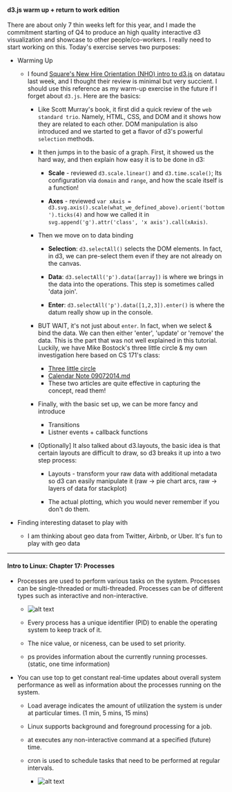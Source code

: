 #### d3.js warm up + return to work edition

There are about only 7 thin weeks left for this year, and I made the commitment starting of Q4 to produce an high quality interactive d3 visualization and showcase to other people/co-workers. I really need to start working on this. Today's exercise serves two purposes:

* Warming Up
	
	* I found [Square's New Hire Orientation (NHO) intro to d3.js] on datatau last week, and I thought their review is minimal but very succient. I should use this reference as my warm-up exercise in the future if I forget about `d3.js`. Here are the basics:

		* Like Scott Murray's book, it first did a quick review of the `web standard trio`. Namely, HTML, CSS, and DOM and it shows how they are related to each other. DOM manipulation is also introduced and we started to get a flavor of d3's powerful `selection` methods.

		* It then jumps in to the basic of a graph. First, it showed us the hard way, and then explain how easy it is to be done in d3:
			
			* **Scale** - reviewed `d3.scale.linear()` and `d3.time.scale()`; Its configuration via `domain` and `range`, and how the scale itself is a function!

			* **Axes** - reviewed `var xAxis = d3.svg.axis().scale(what_we_defined_above).orient('bottom').ticks(4)` and how we called it in `svg.append('g').attr('class', 'x axis').call(xAxis)`.

		* Then we move on to data binding 

			* **Selection**: `d3.selectAll()` selects the DOM elements. In fact, in d3, we can pre-select them even if they are not already on the canvas.

			* **Data**: `d3.selectAll('p').data([array])` is where we brings in the data into the operations. This step is sometimes called 'data join'.

			* **Enter**: `d3.selectAll('p').data([1,2,3]).enter()` is where the datum really show up in the console.
			
		* BUT WAIT, it's not just about `enter`. In fact, when we select & bind the data. We can then either 'enter', 'update' or 'remove' the data. This is the part that was not well explained in this tutorial. Luckily, we have Mike Bostock's three little circle & my own investigation here based on CS 171's class:

			* [Three little circle](http://bost.ocks.org/mike/circles/)
			* [Calendar Note 09072014.md](https://github.com/robert8138/Calendar_Notes/blob/master/09072014.md)
			* These two articles are quite effective in capturing the concept, read them!

		* Finally, with the basic set up, we can be more fancy and introduce

			* Transitions
			* Listner events + callback functions

		* [Optionally] It also talked about d3.layouts, the basic idea is that certain layouts are difficult to draw, so d3 breaks it up into a two step process:

			* Layouts - transform your raw data with additional metadata so d3 can easily manipulate it (raw -> pie chart arcs, raw -> layers of data for stackplot)

			* The actual plotting, which you would never remember if you don't do them.


* Finding interesting dataset to play with

	* I am thinking about geo data from Twitter, Airbnb, or Uber. It's fun to play with geo data

---
#### Intro to Linux: Chapter 17: Processes

* Processes are used to perform various tasks on the system. Processes can be single-threaded or multi-threaded. Processes can be of different types such as interactive and non-interactive.

	* ![alt text](https://github.com/robert8138/Calendar_Notes/blob/master/images/process_type.png)

	* Every process has a unique identifier (PID) to enable the operating system to keep track of it.

	* The nice value, or niceness, can be used to set priority.

	* ps provides information about the currently running processes. (static, one time information)

* You can use top to get constant real-time updates about overall system performance as well as information about the processes running on the system.

	* Load average indicates the amount of utilization the system is under at particular times. (1 min, 5 mins, 15 mins)

	* Linux supports background and foreground processing for a job.

	* at executes any non-interactive command at a specified (future) time.

	* cron is used to schedule tasks that need to be performed at regular intervals.

		* ![alt text](https://github.com/robert8138/Calendar_Notes/blob/master/images/cron.png)

[Square's New Hire Orientation (NHO) intro to d3.js]:http://square.github.io/intro-to-d3/